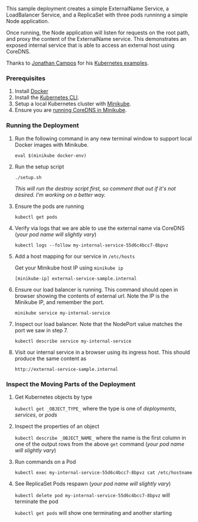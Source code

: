 This sample deployment creates a simple ExternalName Service, a LoadBalancer Service, and a ReplicaSet with three pods runninng a simple Node application.

Once running, the Node application will listen for requests on the root path, and proxy the content of the ExternalName service. This demonstrates an exposed internal service that is able to access an external host using CoreDNS.

Thanks to [Jonathan Campos](https://github.com/jonbcampos) for his [Kubernetes examples](https://github.com/jonbcampos/kubernetes-series).

### Prerequisites

1. Install [Docker](https://docs.docker.com/install/)
2. Install the [Kubernetes CLI](https://kubernetes.io/docs/tasks/tools/install-kubectl/).
3. Setup a local Kubernetes cluster with [Minikube](https://kubernetes.io/docs/tasks/tools/install-minikube/).
4. Ensure you are [running CoreDNS in Minikube](https://coredns.io/2017/04/28/coredns-for-minikube/).

### Running the Deployment

1. Run the following command in any new terminal window to support local Docker images with Minikube.

   `eval $(minikube docker-env)`
2. Run the setup script

   `./setup.sh`

   _This will run the destroy script first, so comment that out if it's not desired. I'm working on a better way._
3. Ensure the pods are running

   `kubectl get pods`

4. Verify via logs that we are able to use the external name via CoreDNS (_your pod name will slightly vary_)

   `kubectl logs --follow my-internal-service-55d6c4bcc7-8bpvz`

5. Add a host mapping for our service in `/etc/hosts`

   Get your Minikube host IP using `minikube ip`

   `[minikube-ip] external-service-sample.internal`

6. Ensure our load balancer is running. This command should open in browser showing the contents of external url. Note the IP is the Minikube IP, and remember the port.

   `minikube service my-internal-service`

7. Inspect our load balancer. Note that the NodePort value matches the port we saw in step 7.

   `kubectl describe service my-internal-service`

8. Visit our internal service in a browser using its ingress host. This should produce the same content as

   `http://external-service-sample.internal`


### Inspect the Moving Parts of the Deployment

1. Get Kubernetes objects by type

   `kubectl get _OBJECT_TYPE_` where the type is one of _deployments_, _services_, or _pods_

2. Inspect the properties of an object

   `kubectl describe _OBJECT_NAME_` where the name is the first column in one of the output rows from the above `get` command (_your pod name will slightly vary_)

3. Run commands on a Pod

   `kubectl exec my-internal-service-55d6c4bcc7-8bpvz cat /etc/hostname`

4. See ReplicaSet Pods respawn (_your pod name will slightly vary_)

   `kubectl delete pod my-internal-service-55d6c4bcc7-8bpvz` will terminate the pod

   `kubectl get pods` will show one terminating and another starting
